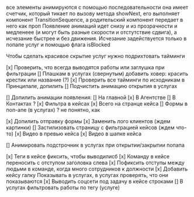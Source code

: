 все элементы анимируются с помощью последовательности
она имеет счетчик, который тикает по вызову метода showNext, его выполняет компонент TransitionSequence, а родительский компонент передает в него как проп
Появление анимаций идет снизу и из прозрачности и медленеее (и могут быть разные скорости и отстутствие сдвига), а исчезание быстрее и без движения.
Исчезание задействуется только в попапе услуг и помощью флага isBlocked

Чтобы сделать красивое скрытие услуг нужно подрихтовать тайминги

[x] Проверить, что всегда выводятся работы или заглушка при фильтрации
[] Плашкам в услугах (свернутым) добавить ховер: красить крестик или название (?)
[x] Проверить все тайминги по исходникам в Принципале, допилить
[] Подчистить анимацию открытия в услугах

[] Допилить анимации появления:
[] На главной
[x] В Агентстве
[] В Контактах ?
[x] Фильтра в кейсах
[x] Всего на странце кейса
[] Формы в поп-апе (в услугах) ? не понятно, как

[x] Допилить отправку формы
[x] Заменить лого клиентов (ждем картинки)
[] Застилизовать страницу с фильтрацией кейсов (ждем что-то)
[x] Видео в превью кейса
[x] Видео в шапке кейса

[] Анимировать подстрочник в услугах при открытии/закрытии попапа

[x] Теги в кейсе фиксить, чтобы выводилисб
[x] Команду в кейсе переносить с отступом заголовка слева
[x] Пофиксить отступы между людьми в команде, когда много сотрудников к должности
[x] Добавить кейсу галку Показывать в услугах, в услугах проверять, что они показываются
[x] Выводить соцсети под задачу в кейсе строками
[] В услугах фильтровать работы по тегу (услуге)